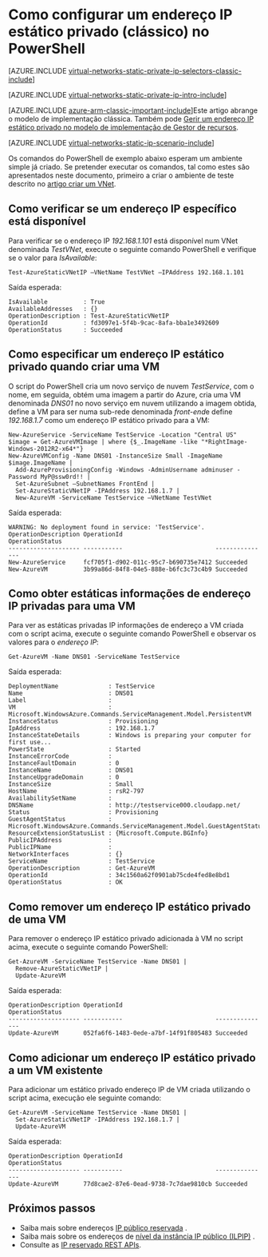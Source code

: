 <properties 
   pageTitle="Como configurar um endereço IP estático privado no modo clássico através do PowerShell | Microsoft Azure"
   description="Noções sobre IPs privado estático (diminuições) e como geri-los no modo clássico e PowerShell"
   services="virtual-network"
   documentationCenter="na"
   authors="jimdial"
   manager="carmonm"
   editor="tysonn"
   tags="azure-service-management"
/>
<tags 
   ms.service="virtual-network"
   ms.devlang="na"
   ms.topic="article"
   ms.tgt_pltfrm="na"
   ms.workload="infrastructure-services"
   ms.date="02/02/2016"
   ms.author="jdial" />

# <a name="how-to-set-a-static-private-ip-address-classic-in-powershell"></a>Como configurar um endereço IP estático privado (clássico) no PowerShell

[AZURE.INCLUDE [virtual-networks-static-private-ip-selectors-classic-include](../../includes/virtual-networks-static-private-ip-selectors-classic-include.md)]

[AZURE.INCLUDE [virtual-networks-static-private-ip-intro-include](../../includes/virtual-networks-static-private-ip-intro-include.md)]

[AZURE.INCLUDE [azure-arm-classic-important-include](../../includes/azure-arm-classic-important-include.md)]Este artigo abrange o modelo de implementação clássica. Também pode [Gerir um endereço IP estático privado no modelo de implementação de Gestor de recursos](virtual-networks-static-private-ip-arm-ps.md).

[AZURE.INCLUDE [virtual-networks-static-ip-scenario-include](../../includes/virtual-networks-static-ip-scenario-include.md)]

Os comandos do PowerShell de exemplo abaixo esperam um ambiente simple já criado. Se pretender executar os comandos, tal como estes são apresentados neste documento, primeiro a criar o ambiente de teste descrito no [artigo criar um VNet](virtual-networks-create-vnet-classic-netcfg-ps.md).

## <a name="how-to-verify-if-a-specific-ip-address-is-available"></a>Como verificar se um endereço IP específico está disponível
Para verificar se o endereço IP *192.168.1.101* está disponível num VNet denominada *TestVNet*, execute o seguinte comando PowerShell e verifique se o valor para *IsAvailable*:

    Test-AzureStaticVNetIP –VNetName TestVNet –IPAddress 192.168.1.101 

Saída esperada:

    IsAvailable          : True
    AvailableAddresses   : {}
    OperationDescription : Test-AzureStaticVNetIP
    OperationId          : fd3097e1-5f4b-9cac-8afa-bba1e3492609
    OperationStatus      : Succeeded

## <a name="how-to-specify-a-static-private-ip-address-when-creating-a-vm"></a>Como especificar um endereço IP estático privado quando criar uma VM
O script do PowerShell cria um novo serviço de nuvem *TestService*, com o nome, em seguida, obtém uma imagem a partir do Azure, cria uma VM denominada *DNS01* no novo serviço em nuvem utilizando a imagem obtida, define a VM para ser numa sub-rede denominada *front-end*e define *192.168.1.7* como um endereço IP estático privado para a VM:

    New-AzureService -ServiceName TestService -Location "Central US"
    $image = Get-AzureVMImage | where {$_.ImageName -like "*RightImage-Windows-2012R2-x64*"}
    New-AzureVMConfig -Name DNS01 -InstanceSize Small -ImageName $image.ImageName |
      Add-AzureProvisioningConfig -Windows -AdminUsername adminuser -Password MyP@ssw0rd!! |
      Set-AzureSubnet –SubnetNames FrontEnd |
      Set-AzureStaticVNetIP -IPAddress 192.168.1.7 |
      New-AzureVM -ServiceName TestService –VNetName TestVNet

Saída esperada:

    WARNING: No deployment found in service: 'TestService'.
    OperationDescription OperationId                          OperationStatus
    -------------------- -----------                          ---------------
    New-AzureService     fcf705f1-d902-011c-95c7-b690735e7412 Succeeded      
    New-AzureVM          3b99a86d-84f8-04e5-888e-b6fc3c73c4b9 Succeeded  

## <a name="how-to-retrieve-static-private-ip-address-information-for-a-vm"></a>Como obter estáticas informações de endereço IP privadas para uma VM
Para ver as estáticas privadas IP informações de endereço a VM criada com o script acima, execute o seguinte comando PowerShell e observar os valores para o *endereço IP*:

    Get-AzureVM -Name DNS01 -ServiceName TestService

Saída esperada:

    DeploymentName              : TestService
    Name                        : DNS01
    Label                       : 
    VM                          : Microsoft.WindowsAzure.Commands.ServiceManagement.Model.PersistentVM
    InstanceStatus              : Provisioning
    IpAddress                   : 192.168.1.7
    InstanceStateDetails        : Windows is preparing your computer for first use...
    PowerState                  : Started
    InstanceErrorCode           : 
    InstanceFaultDomain         : 0
    InstanceName                : DNS01
    InstanceUpgradeDomain       : 0
    InstanceSize                : Small
    HostName                    : rsR2-797
    AvailabilitySetName         : 
    DNSName                     : http://testservice000.cloudapp.net/
    Status                      : Provisioning
    GuestAgentStatus            : Microsoft.WindowsAzure.Commands.ServiceManagement.Model.GuestAgentStatus
    ResourceExtensionStatusList : {Microsoft.Compute.BGInfo}
    PublicIPAddress             : 
    PublicIPName                : 
    NetworkInterfaces           : {}
    ServiceName                 : TestService
    OperationDescription        : Get-AzureVM
    OperationId                 : 34c1560a62f0901ab75cde4fed8e8bd1
    OperationStatus             : OK

## <a name="how-to-remove-a-static-private-ip-address-from-a-vm"></a>Como remover um endereço IP estático privado de uma VM
Para remover o endereço IP estático privado adicionada à VM no script acima, execute o seguinte comando PowerShell:
    
    Get-AzureVM -ServiceName TestService -Name DNS01 |
      Remove-AzureStaticVNetIP |
      Update-AzureVM

Saída esperada:

    OperationDescription OperationId                          OperationStatus
    -------------------- -----------                          ---------------
    Update-AzureVM       052fa6f6-1483-0ede-a7bf-14f91f805483 Succeeded

## <a name="how-to-add-a-static-private-ip-address-to-an-existing-vm"></a>Como adicionar um endereço IP estático privado a um VM existente
Para adicionar um estático privado endereço IP de VM criada utilizando o script acima, execução ele seguinte comando:

    Get-AzureVM -ServiceName TestService -Name DNS01 |
      Set-AzureStaticVNetIP -IPAddress 192.168.1.7 |
      Update-AzureVM

Saída esperada:

    OperationDescription OperationId                          OperationStatus
    -------------------- -----------                          ---------------
    Update-AzureVM       77d8cae2-87e6-0ead-9738-7c7dae9810cb Succeeded 

## <a name="next-steps"></a>Próximos passos

- Saiba mais sobre endereços [IP público reservada](virtual-networks-reserved-public-ip.md) .
- Saiba mais sobre os endereços de [nível da instância IP público (ILPIP)](virtual-networks-instance-level-public-ip.md) .
- Consulte as [IP reservado REST APIs](https://msdn.microsoft.com/library/azure/dn722420.aspx).
